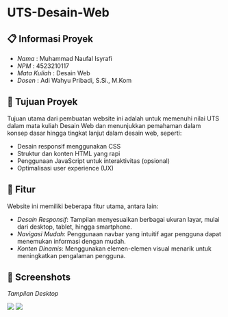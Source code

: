 # UTS-Desain-Web

## 📋 Informasi Proyek

- *Nama*  : Muhammad Naufal Isyrafi
- *NPM*   : 4523210117
- *Mata Kuliah* : Desain Web
- *Dosen* : Adi Wahyu Pribadi, S.Si., M.Kom

## 🎯 Tujuan Proyek

Tujuan utama dari pembuatan website ini adalah untuk memenuhi nilai UTS dalam mata kuliah Desain Web dan menunjukkan pemahaman dalam konsep dasar hingga tingkat lanjut dalam desain web, seperti:

- Desain responsif menggunakan CSS
- Struktur dan konten HTML yang rapi
- Penggunaan JavaScript untuk interaktivitas (opsional)
- Optimalisasi user experience (UX)

## 📌 Fitur

Website ini memiliki beberapa fitur utama, antara lain:

- *Desain Responsif*: Tampilan menyesuaikan berbagai ukuran layar, mulai dari desktop, tablet, hingga smartphone.
- *Navigasi Mudah*: Penggunaan navbar yang intuitif agar pengguna dapat menemukan informasi dengan mudah.
- *Konten Dinamis*: Menggunakan elemen-elemen visual menarik untuk meningkatkan pengalaman pengguna.

## 📸 Screenshots

*Tampilan Desktop*

<img src="https://github.com/user-attachments/assets/cb8e85dd-1a9b-439a-9367-2c001d968c1b">
<img src="https://github.com/user-attachments/assets/b24d20ee-e246-4015-a60b-5aabd2bc3de6">
